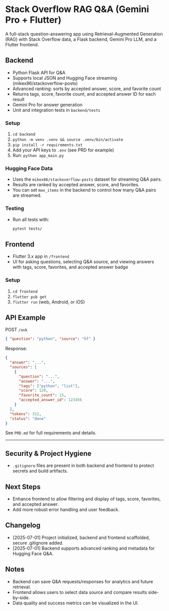 # Stack Overflow RAG Q&A (Gemini Pro + Flutter)

A full-stack question-answering app using Retrieval-Augmented Generation (RAG) with Stack Overflow data, a Flask backend, Gemini Pro LLM, and a Flutter frontend.

## Backend
- Python Flask API for Q&A
- Supports local JSON and Hugging Face streaming (mikex86/stackoverflow-posts)
- Advanced ranking: sorts by accepted answer, score, and favorite count
- Returns tags, score, favorite count, and accepted answer ID for each result
- Gemini Pro for answer generation
- Unit and integration tests in `backend/tests`

### Setup
1. `cd backend`
2. `python -m venv .venv && source .venv/bin/activate`
3. `pip install -r requirements.txt`
4. Add your API keys to `.env` (see PRD for example)
5. Run: `python app_main.py`

### Hugging Face Data
- Uses the `mikex86/stackoverflow-posts` dataset for streaming Q&A pairs.
- Results are ranked by accepted answer, score, and favorites.
- You can set `max_items` in the backend to control how many Q&A pairs are streamed.

### Testing
- Run all tests with:
  ```sh
  pytest tests/
  ```

## Frontend
- Flutter 3.x app in `/frontend`
- UI for asking questions, selecting Q&A source, and viewing answers with tags, score, favorites, and accepted answer badge

### Setup
1. `cd frontend`
2. `flutter pub get`
3. `flutter run` (web, Android, or iOS)

## API Example
POST `/ask`
```json
{ "question": "python", "source": "hf" }
```
Response:
```json
{
  "answer": "...",
  "sources": [
    {
      "question": "...",
      "answer": "...",
      "tags": ["python", "list"],
      "score": 120,
      "favorite_count": 15,
      "accepted_answer_id": 123456
    }
  ],
  "tokens": 312,
  "status": "done"
}
```

See `PRD.md` for full requirements and details.

---

## Security & Project Hygiene
- `.gitignore` files are present in both backend and frontend to protect secrets and build artifacts.

## Next Steps
- Enhance frontend to allow filtering and display of tags, score, favorites, and accepted answer.
- Add more robust error handling and user feedback.

## Changelog
- [2025-07-01] Project initialized, backend and frontend scaffolded, secure .gitignore added.
- [2025-07-01] Backend supports advanced ranking and metadata for Hugging Face Q&A.

## Notes
- Backend can save Q&A requests/responses for analytics and future retrieval.
- Frontend allows users to select data source and compare results side-by-side.
- Data quality and success metrics can be visualized in the UI.
